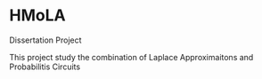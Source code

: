 # HMoLA
Dissertation Project

This project study the combination of Laplace Approximaitons and Probabilitis Circuits
